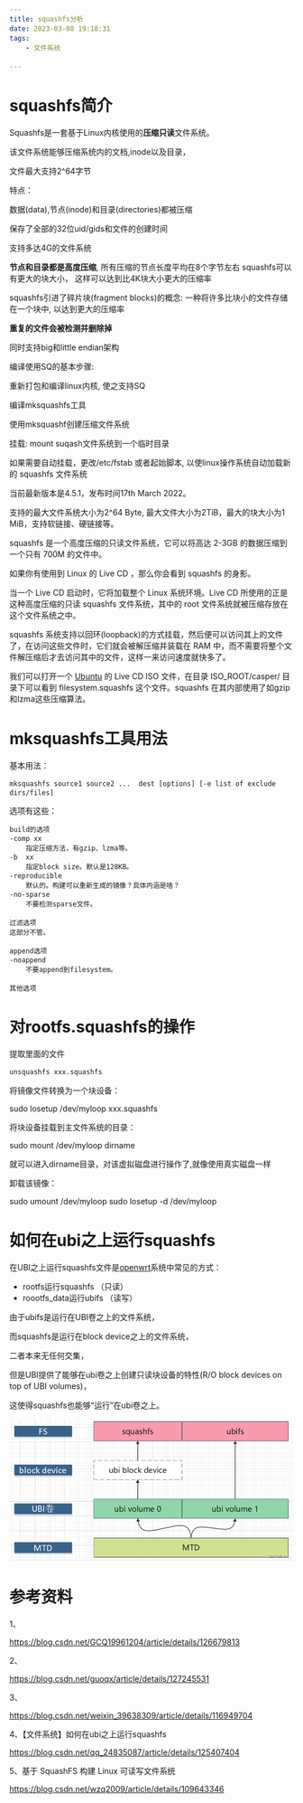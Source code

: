 ```yaml
---
title: squashfs分析
date: 2023-03-08 19:18:31
tags:
	- 文件系统

---
```




# squashfs简介

Squashfs是一套基于Linux内核使用的**压缩只读**文件系统。

该文件系统能够压缩系统内的文档,inode以及目录，

文件最大支持2^64字节

特点：

数据(data),节点(inode)和目录(directories)都被压缩

保存了全部的32位uid/gids和文件的创建时间

支持多达4G的文件系统

**节点和目录都是高度压缩**, 所有压缩的节点长度平均在8个字节左右
squashfs可以有更大的块大小， 这样可以达到比4K块大小更大的压缩率

squashfs引进了碎片块(fragment blocks)的概念: 一种将许多比块小的文件存储在一个块中, 以达到更大的压缩率

**重复的文件会被检测并删除掉**

同时支持big和little endian架构



编译使用SQ的基本步骤:

重新打包和编译linux内核, 使之支持SQ

编译mksquashfs工具

使用mksquashf创建压缩文件系统

挂载: mount suqash文件系统到一个临时目录

如果需要自动挂载，更改/etc/fstab 或者起始脚本, 以使linux操作系统自动加载新的 squashfs 文件系统



当前最新版本是4.5.1，发布时间17th March 2022。

支持的最大文件系统大小为2^64 Byte, 最大文件大小为2TiB，最大的块大小为1 MiB，支持软链接、硬链接等。



squashfs 是一个高度压缩的只读文件系统，它可以将高达 2-3GB 的数据压缩到一个只有 700M 的文件中。

如果你有使用到 Linux 的 Live CD ，那么你会看到 squashfs 的身影。

当一个 Live CD 启动时，它将加载整个 Linux 系统环境。Live CD 所使用的正是这种高度压缩的只读 squashfs 文件系统，其中的 root 文件系统就被压缩存放在这个文件系统之中。

squashfs 系统支持以回环(loopback)的方式挂载，然后便可以访问其上的文件了，在访问这些文件时，它们就会被解压缩并装载在 RAM 中，而不需要将整个文件解压缩后才去访问其中的文件，这样一来访问速度就快多了。



我们可以打开一个 [Ubuntu](https://so.csdn.net/so/search?q=Ubuntu&spm=1001.2101.3001.7020) 的 Live CD ISO 文件，在目录 ISO_ROOT/casper/ 目录下可以看到 filesystem.squashfs 这个文件。squashfs 在其内部使用了如gzip和lzma这些压缩算法。





# mksquashfs工具用法

基本用法：

```
mksquashfs source1 source2 ...  dest [options] [-e list of exclude
dirs/files]
```

选项有这些：

```
build的选项
-comp xx
	指定压缩方法，有gzip、lzma等。
-b  xx	
	指定block size。默认是128KB。
-reproducible 
	默认的。构建可以重新生成的镜像？具体内涵是啥？
-no-sparse
	不要检测sparse文件。
	
过滤选项
这部分不管。

append选项
-noappend  
	不要append到filesystem。
	
其他选项

```

# 对rootfs.squashfs的操作

提取里面的文件

```bash
unsquashfs xxx.squashfs
```

将镜像文件转换为一个块设备：

sudo losetup /dev/myloop xxx.squashfs

将块设备挂载到主文件系统的目录：

sudo mount /dev/myloop dirname

就可以进入dirname目录，对该虚拟磁盘进行操作了,就像使用真实磁盘一样

卸载该镜像：

sudo umount /dev/myloop
sudo losetup -d /dev/myloop

# 如何在ubi之上运行squashfs

在UBI之上运行squashfs文件是[openwrt](https://so.csdn.net/so/search?q=openwrt&spm=1001.2101.3001.7020)系统中常见的方式：

- rootfs运行squashfs （只读）
- roootfs_data运行ubifs （读写）



由于ubifs是运行在UBI卷之上的文件系统，

而squashfs是运行在block device之上的文件系统，

二者本来无任何交集，

但是UBI提供了能够在ubi卷之上创建只读块设备的特性(R/O block devices on top of UBI volumes)，

这使得squashfs也能够“运行”在ubi卷之上。



![在这里插入图片描述](images/random_name/f7d186ea0487459e82bb7c5e328ca0ef.png)





# 参考资料

1、

https://blog.csdn.net/GCQ19961204/article/details/126679813

2、

https://blog.csdn.net/guoqx/article/details/127245531

3、

https://blog.csdn.net/weixin_39638309/article/details/116949704

4、【文件系统】如何在ubi之上运行squashfs

https://blog.csdn.net/qq_24835087/article/details/125407404

5、基于 SquashFS 构建 Linux 可读写文件系统

https://blog.csdn.net/wzq2009/article/details/109643346